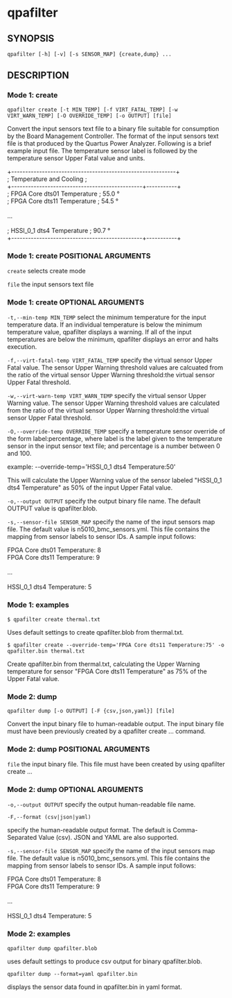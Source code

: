 # qpafilter #

## SYNOPSIS ##
```console
qpafilter [-h] [-v] [-s SENSOR_MAP] {create,dump} ...
```

## DESCRIPTION ##

### Mode 1: create ##

```console
qpafilter create [-t MIN_TEMP] [-f VIRT_FATAL_TEMP] [-w VIRT_WARN_TEMP] [-O OVERRIDE_TEMP] [-o OUTPUT] [file]
```

Convert the input sensors text file to a binary file suitable for
consumption by the Board Management Controller. The format of the
input sensors text file is that produced by the Quartus Power
Analyzer. Following is a brief example input file. The temperature
sensor label is followed by the temperature sensor Upper Fatal
value and units.

+-----------------------------------------------------------+<br>
; Temperature and Cooling                                   ;<br>
+-----------------------------------------------+-----------+<br>
; FPGA Core dts01 Temperature                   ; 55.0 °<br>
; FPGA Core dts11 Temperature                   ; 54.5 °<br>
<br>
...<br>
<br>
; HSSI_0_1 dts4 Temperature                     ; 90.7 °<br>
+-----------------------------------------------+-----------+<br>

### Mode 1: create POSITIONAL ARGUMENTS ###
`create`
selects create mode

`file`
the input sensors text file

### Mode 1: create OPTIONAL ARGUMENTS ###
`-t,--min-temp MIN_TEMP`
select the minimum temperature for the input temperature data.
If an individual temperature is below the minimum temperature
value, qpafilter displays a warning. If all of the input
temperatures are below the minimum, qpafilter displays an
error and halts execution.

`-f,--virt-fatal-temp VIRT_FATAL_TEMP`
specify the virtual sensor Upper Fatal value. The sensor
Upper Warning threshold values are calcuated from the ratio of
the virtual sensor Upper Warning threshold:the virtual sensor
Upper Fatal threshold.

`-w,--virt-warn-temp VIRT_WARN_TEMP`
specify the virtual sensor Upper Warning value. The sensor
Upper Warning threshold values are calculated from the ratio of
the virtual sensor Upper Warning threshold:the virtual sensor
Upper Fatal threshold.

`-O,--override-temp OVERRIDE_TEMP`
specify a temperature sensor override of the form label:percentage,
where label is the label given to the temperature sensor in the
input sensor text file; and percentage is a number between 0 and
100.

example: --override-temp='HSSI_0_1 dts4 Temperature:50'

This will calculate the Upper Warning value of the sensor labeled
"HSSI_0_1 dts4 Temperature" as 50% of the input Upper Fatal value.

`-o,--output OUTPUT`
specify the output binary file name. The default OUTPUT value is
qpafilter.blob.

`-s,--sensor-file SENSOR_MAP`
specify the name of the input sensors map file. The default value
is n5010_bmc_sensors.yml. This file contains the mapping from
sensor labels to sensor IDs. A sample input follows:

FPGA Core dts01 Temperature: 8<br>
FPGA Core dts11 Temperature: 9<br>
<br>
...<br>
<br>
HSSI_0_1 dts4 Temperature: 5<br>

### Mode 1: examples ###

```console
$ qpafilter create thermal.txt
```

 Uses default settings to create qpafilter.blob from thermal.txt.

```console
$ qpafilter create --override-temp='FPGA Core dts11 Temperature:75' -o qpafilter.bin thermal.txt
```

 Create qpafilter.bin from thermal.txt, calculating the Upper Warning
 temperature for sensor "FPGA Core dts11 Temperature" as 75% of the
 Upper Fatal value.

### Mode 2: dump ###

```console
qpafilter dump [-o OUTPUT] [-F {csv,json,yaml}] [file]
```

Convert the input binary file to human-readable output. The
input binary file must have been previously created by a
qpafilter create ... command.

### Mode 2: dump POSITIONAL ARGUMENTS ###
`file`
the input binary file. This file must have been created by
using qpafilter create ...

### Mode 2: dump OPTIONAL ARGUMENTS ###
`-o,--output OUTPUT`
specify the output human-readable file name.

`-F,--format (csv|json|yaml)`

specify the human-readable output format. The default is
Comma-Separated Value (csv). JSON and YAML are also supported.

`-s,--sensor-file SENSOR_MAP`
specify the name of the input sensors map file. The default value
is n5010_bmc_sensors.yml. This file contains the mapping from
sensor labels to sensor IDs. A sample input follows:

FPGA Core dts01 Temperature: 8<br>
FPGA Core dts11 Temperature: 9<br>
<br>
...<br>
<br>
HSSI_0_1 dts4 Temperature: 5<br>

### Mode 2: examples ###

```console
qpafilter dump qpafilter.blob
```

 uses default settings to produce csv output for binary qpafilter.blob.

```console
qpafilter dump --format=yaml qpafilter.bin
```

 displays the sensor data found in qpafilter.bin in yaml format.
